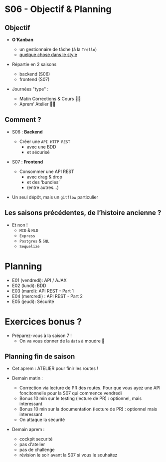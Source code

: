# S06 - Objectif & Planning

## Objectif

- **O’Kanban**
  - un gestionnaire de tâche (à la `Trello`)
  - [quelque chose dans le style](./trello.png)
    
- Répartie en 2 saisons
  - backend (S06)
  - frontend (S07)

- Journées "type" :
    - Matin Corrections & Cours 👨‍🏫
    - Aprem’ Atelier 👩‍💻

## Comment ?

- S06 : **Backend**
  - Créer une `API HTTP REST`
    - avec une BDD
    - et sécurisé

- S07 : **Frontend**
    - Consommer une API REST
        - avec drag & drop
        - et des ‘bundles’
        - (entre autres...)

- Un seul dépôt, mais un `gitflow` particulier

## Les saisons précédentes, de l’histoire ancienne ?

- Et non !
    - `MCD` & `MLD` 
    - `Express`
    - `Postgres` & `SQL`
    - `Sequelize`

# Planning

- E01 (vendredi): API / AJAX
- E02 (lundi): BDD
- E03 (mardi): API REST - Part 1
- E04 (mercredi) : API REST - Part 2
- E05 (jeudi): Sécurité

# Exercices bonus ?

- Préparez-vous à la saison 7 !
    - On va vous donner de la `data` à moudre 📜


## Planning fin de saison

- Cet aprem : ATELIER pour finir les routes !
- Demain matin : 
  - Correction via lecture de PR des routes. Pour que vous ayez une API foncitonnelle pour la S07 qui commence vendredi
  - Bonus 10 min sur le testing (lecture de PR) : optionnel, mais interessant
  - Bonus 10 min sur la documentation (lecture de PR) : optionnel mais interessant
  - On attaque la sécurité

- Demain aprem : 
  - cockpit securité
  - pas d'atelier
  - pas de challenge
  - révision le soir avant la S07 si vous le souhaitez

